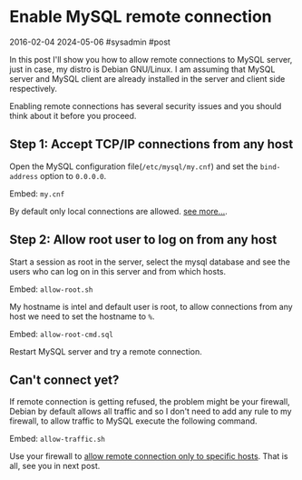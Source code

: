 # Enable MySQL remote connection
2016-02-04 2024-05-06 #sysadmin #post

In this post I'll show you how to allow remote connections to MySQL server, just in case, my distro is Debian GNU/Linux. I am assuming that MySQL server and MySQL client are already installed in the server and client side respectively.

Enabling remote connections has several security issues and you should think about it before you proceed. 

## Step 1: Accept TCP/IP connections from any host

Open the MySQL configuration file(`/etc/mysql/my.cnf`) and set the `bind-address` option to `0.0.0.0`.

Embed: `my.cnf`

By default only local connections are allowed. [see more...](http://dev.mysql.com/doc/refman/5.1/en/server-options.html#option_mysqld_bind-address).

## Step 2: Allow root user to log on from any host

Start a session as root in the server, select the mysql database and see the users who can log on in this server and from which hosts.

Embed: `allow-root.sh`

My hostname is intel and default user is root, to allow connections from any host we need to set the hostname to `%`.

Embed: `allow-root-cmd.sql`

Restart MySQL server and try a remote connection.

## Can't connect yet?

If remote connection is getting refused, the problem might be your firewall, Debian by default allows all traffic and so I don't need to add any rule to my firewall, to allow traffic to MySQL execute the following command.

Embed: `allow-traffic.sh`

Use your firewall to [allow remote connection only to specific hosts](http://www.cyberciti.biz/faq/unix-linux-mysqld-server-bind-to-more-than-one-ip-address/).
That is all, see you in next post.
